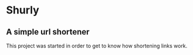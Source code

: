# Shurly

## A simple url shortener

This project was started in order to get to know how shortening links work. 
